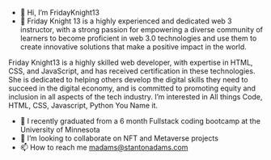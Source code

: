 - 👋 Hi, I’m FridayKnight13
- 👀 
Friday Knight 13 is a highly experienced and dedicated web 3 instructor, with a strong passion for empowering a diverse community of learners to become proficient in web 3.0 technologies and use them to create innovative solutions that make a positive impact in the world.

Friday Knight13 is a highly skilled web developer, with expertise in HTML, CSS, and JavaScript, and has received certification in these technologies. She is dedicated to helping others develop the digital skills they need to succeed in the digital economy, and is committed to promoting equity and inclusion in all aspects of the tech industry.
I’m interested in All things Code, HTML, CSS, Javascript, Python You Name it.
- 🌱 I recently graduated from a 6 month Fullstack coding bootcamp at the University of Minnesota
- 💞️ I’m looking to collaborate on NFT and Metaverse projects
- 📫 How to reach me madams@stantonadams.com
<!---
madams1972/madams1972 is a ✨ special ✨ repository because its `README.md` (this file) appears on my GitHub profile.
You can click the link to take a look at my changes.
--->
